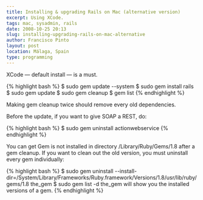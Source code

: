 ```yaml
---
title: Installing & upgrading Rails on Mac (alternative version)
excerpt: Using XCode.
tags: mac, sysadmin, rails
date: 2008-10-25 20:13
slug: installing-upgrading-rails-on-mac-alternative
author: Francisco Pinto
layout: post
location: Málaga, Spain
type: programming
---
```


XCode — default install — is a must.

{% highlight bash %}
	$ sudo gem update --system
	$ sudo gem install rails
	$ sudo gem update
	$ sudo gem cleanup
	$ gem list
{% endhighlight %}

Making gem cleanup twice should remove every old dependencies.

Before the update, if you want to give SOAP a REST, do:

{% highlight bash %}
$ sudo gem uninstall actionwebservice
{% endhighlight %}

You can get Gem is not installed in directory /Library/Ruby/Gems/1.8 after a gem cleanup. If you want to clean out the old version, you must uninstall every gem individually:

{% highlight bash %}
$ sudo gem uninstall --install-dir=/System/Library/Frameworks/Ruby.framework/Versions/1.8/usr/lib/ruby/gems/1.8 the_gem
$ sudo gem list -d the_gem will show you the installed versions of a gem.
{% endhighlight %}